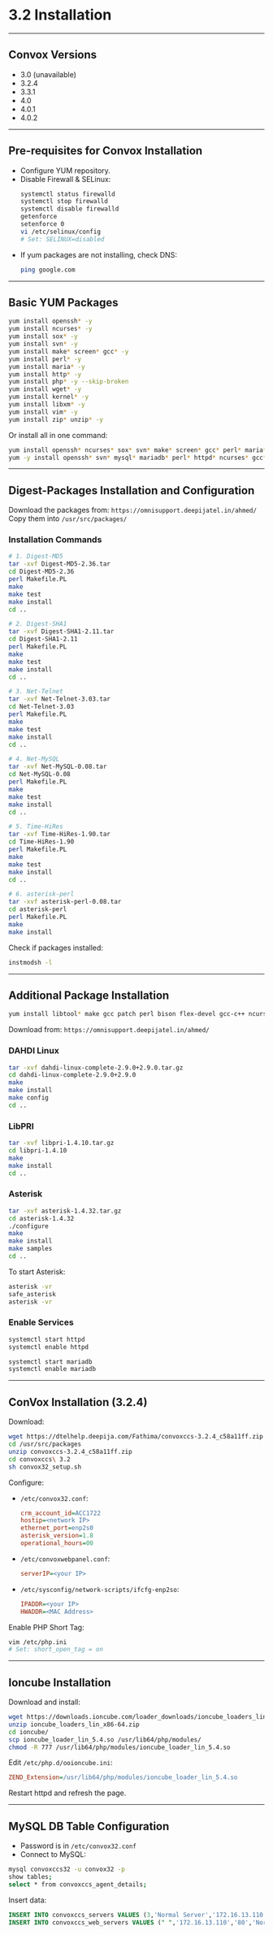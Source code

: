 
# 3.2 Installation

---

## Convox Versions

- 3.0 (unavailable)
- 3.2.4
- 3.3.1
- 4.0
- 4.0.1
- 4.0.2

---

## Pre-requisites for Convox Installation

- Configure YUM repository.
- Disable Firewall & SELinux:
  ```bash
  systemctl status firewalld
  systemctl stop firewalld
  systemctl disable firewalld
  getenforce
  setenforce 0
  vi /etc/selinux/config
  # Set: SELINUX=disabled
  ```
- If yum packages are not installing, check DNS:
  ```bash
  ping google.com
  ```

---

## Basic YUM Packages

```bash
yum install openssh* -y
yum install ncurses* -y
yum install sox* -y
yum install svn* -y
yum install make* screen* gcc* -y
yum install perl* -y
yum install maria* -y
yum install http* -y
yum install php* -y --skip-broken
yum install wget* -y
yum install kernel* -y
yum install libxm* -y
yum install vim* -y
yum install zip* unzip* -y
```

Or install all in one command:

```bash
yum install openssh* ncurses* sox* svn* make* screen* gcc* perl* maria* http* php* --skip-broken wget* kernel* libxm* vim* zip* unzip* -y
yum -y install openssh* svn* mysql* mariadb* perl* httpd* ncurses* gcc* sox* make* screen* wget* kernel* libxm* vim* zip unzip -y
```

---

## Digest-Packages Installation and Configuration

Download the packages from: `https://omnisupport.deepijatel.in/ahmed/`  
Copy them into `/usr/src/packages/`

### Installation Commands

```bash
# 1. Digest-MD5
tar -xvf Digest-MD5-2.36.tar
cd Digest-MD5-2.36
perl Makefile.PL
make
make test
make install
cd ..

# 2. Digest-SHA1
tar -xvf Digest-SHA1-2.11.tar
cd Digest-SHA1-2.11
perl Makefile.PL
make
make test
make install
cd ..

# 3. Net-Telnet
tar -xvf Net-Telnet-3.03.tar
cd Net-Telnet-3.03
perl Makefile.PL
make
make test
make install
cd ..

# 4. Net-MySQL
tar -xvf Net-MySQL-0.08.tar
cd Net-MySQL-0.08
perl Makefile.PL
make
make test
make install
cd ..

# 5. Time-HiRes
tar -xvf Time-HiRes-1.90.tar
cd Time-HiRes-1.90
perl Makefile.PL
make
make test
make install
cd ..

# 6. asterisk-perl
tar -xvf asterisk-perl-0.08.tar
cd asterisk-perl
perl Makefile.PL
make
make install
```

Check if packages installed:

```bash
instmodsh -l
```

---

## Additional Package Installation

```bash
yum install libtool* make gcc patch perl bison flex-devel gcc-c++ ncurses-flex libtermcap-devel autoconf* automake* autoconf libxml2-devel cmake openssl*
```

Download from: `https://omnisupport.deepijatel.in/ahmed/`

### DAHDI Linux

```bash
tar -xvf dahdi-linux-complete-2.9.0+2.9.0.tar.gz
cd dahdi-linux-complete-2.9.0+2.9.0
make
make install
make config
cd ..
```

### LibPRI

```bash
tar -xvf libpri-1.4.10.tar.gz
cd libpri-1.4.10
make
make install
cd ..
```

### Asterisk

```bash
tar -xvf asterisk-1.4.32.tar.gz
cd asterisk-1.4.32
./configure
make
make install
make samples
cd ..
```

To start Asterisk:

```bash
asterisk -vr
safe_asterisk
asterisk -vr
```

### Enable Services

```bash
systemctl start httpd
systemctl enable httpd

systemctl start mariadb
systemctl enable mariadb
```

---

## ConVox Installation (3.2.4)

Download:

```bash
wget https://dtelhelp.deepija.com/Fathima/convoxccs-3.2.4_c58a11ff.zip
cd /usr/src/packages
unzip convoxccs-3.2.4_c58a11ff.zip
cd convoxccs\ 3.2
sh convox32_setup.sh
```

Configure:

- `/etc/convox32.conf`:
  ```ini
  crm_account_id=ACC1722
  hostip=<network IP>
  ethernet_port=enp2s0
  asterisk_version=1.8
  operational_hours=00
  ```

- `/etc/convoxwebpanel.conf`:
  ```ini
  serverIP=<your IP>
  ```

- `/etc/sysconfig/network-scripts/ifcfg-enp2so`:
  ```ini
  IPADDR=<your IP>
  HWADDR=<MAC Address>
  ```

Enable PHP Short Tag:

```bash
vim /etc/php.ini
# Set: short_open_tag = on
```

---

## Ioncube Installation

Download and install:

```bash
wget https://downloads.ioncube.com/loader_downloads/ioncube_loaders_lin_x86-64.zip
unzip ioncube_loaders_lin_x86-64.zip
cd ioncube/
scp ioncube_loader_lin_5.4.so /usr/lib64/php/modules/
chmod -R 777 /usr/lib64/php/modules/ioncube_loader_lin_5.4.so
```

Edit `/etc/php.d/ooioncube.ini`:

```ini
ZEND_Extension=/usr/lib64/php/modules/ioncube_loader_lin_5.4.so
```

Restart httpd and refresh the page.

---

## MySQL DB Table Configuration

- Password is in `/etc/convox32.conf`
- Connect to MySQL:

```bash
mysql convoxccs32 -u convox32 -p
show tables;
select * from convoxccs_agent_details;
```

Insert data:

```sql
INSERT INTO convoxccs_servers VALUES (3,'Normal Server','172.16.13.110','Y','172.16.13.110',5038,'convox','convox','updateconvox','listenconvox','sendconvox','N','N','FILE',0,0);
INSERT INTO convoxccs_web_servers VALUES (" ",'172.16.13.110','80','Normal Server','Y');
```
